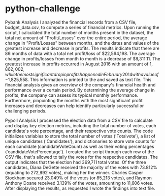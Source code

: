 # python-challenge
Pybank Analysis
I analyzed the financial records from a CSV file, budget_data.csv, to compute a series of financial metrics. Upon running the script, I calculated the total number of months present in the dataset, the total net amount of "Profit/Losses" over the entire period, the average change in "Profit/Losses" between months, and the dates and values of the greatest increase and decrease in profits. The results indicate that there are 86 months of data with a total net profit/loss of $22,564,198. The average change in profits/losses from month to month is a decrease of $8,311.11. The greatest increase in profits occurred in August 2016 with an amount of $1,862,002, while the most significant drop in profits happened in February 2014 with a value of -$1,825,558. This information is printed to the and saved as text file.
This financial analysis gives an overview of the company's financial health and performance over a certain period. By determining the average change in profits, the company can assess its typical monthly performance. Furthermore, pinpointing the months with the most significant profit increases and decreases can help identify particularly successful or challenging periods.

Pypoll Analysis
I processed the election data from a CSV file to calculate and display key election metrics, including the total number of votes, each candidate's vote percentage, and their respective vote counts. The code initializes variables to store the total number of votes ('Totalvote'), a list of unique candidates ('Candidates'), and dictionaries to store vote counts for each candidate (candidateVoteCount) as well as their voting percentages ('candidateVotePercentage'). I created the script through each row of the CSV file, that's allowed to tally the votes for the respective candidates.
The output indicates that the election had 369,711 total votes. Of the three candidates, Diana DeGette received the majority of the votes with 73.812% (equating to 272,892 votes), making her the winner. Charles Casper Stockham secured 23.049% of the votes (or 85,213 votes), and Raymon Anthony Doane received 3.139% of the votes, amounting to 11,606 votes. After displaying the results, as requested I wrote the findings into text file.
